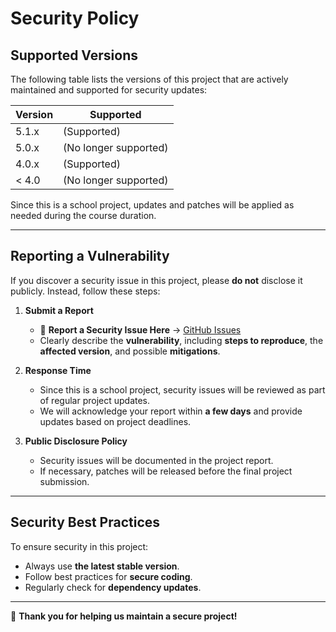# Security Policy

## Supported Versions

The following table lists the versions of this project that are actively maintained and supported for security updates:

| Version | Supported          |
| ------- | ------------------ |
| 5.1.x   | (Supported)      |
| 5.0.x   | (No longer supported) |
| 4.0.x   | (Supported)      |
| < 4.0   | (No longer supported) |

Since this is a school project, updates and patches will be applied as needed during the course duration.

---

## Reporting a Vulnerability

If you discover a security issue in this project, please **do not** disclose it publicly. Instead, follow these steps:

1. **Submit a Report**  
   - 📌 **Report a Security Issue Here** → [GitHub Issues](https://github.com/Annliebe88/Term_Project/issues/new?template=feature_request.md)
   - Clearly describe the **vulnerability**, including **steps to reproduce**, the **affected version**, and possible **mitigations**.

2. **Response Time**  
   - Since this is a school project, security issues will be reviewed as part of regular project updates.
   - We will acknowledge your report within **a few days** and provide updates based on project deadlines.

3. **Public Disclosure Policy**  
   - Security issues will be documented in the project report.  
   - If necessary, patches will be released before the final project submission.

---

## Security Best Practices

To ensure security in this project:
- Always use **the latest stable version**.
- Follow best practices for **secure coding**.
- Regularly check for **dependency updates**.

---


🚀 **Thank you for helping us maintain a secure project!**
